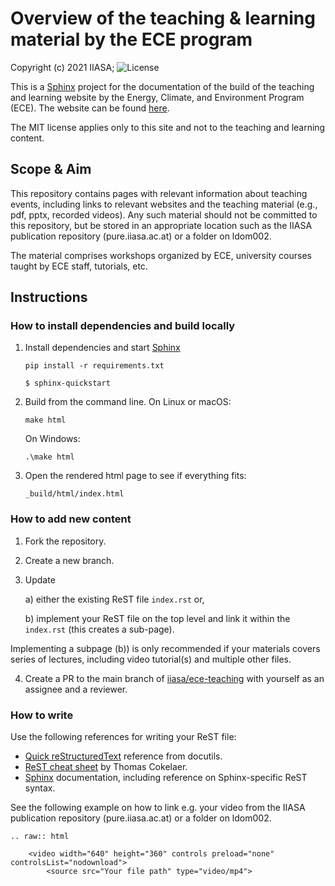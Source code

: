 # Overview of the teaching & learning material by the ECE program

Copyright (c) 2021 IIASA; ![License](https://img.shields.io/github/license/iiasa/ece-teaching)

This is a [Sphinx](http://sphinx-doc.org/) project for the documentation of the 
build of the teaching and learning website by the Energy, Climate, and 
Environment Program (ECE). The website can be found [here](https://teaching.ece.iiasa.ac.at/).

The MIT license applies only to this site and not to the teaching and learning
content.

## Scope & Aim

This repository contains pages with relevant information about teaching events, 
including links to relevant websites and the teaching material (e.g., pdf, pptx, 
recorded videos). Any such material should not be committed to this repository, 
but be stored in an appropriate location such as the IIASA publication 
repository (pure.iiasa.ac.at) or a folder on ldom002.

The material comprises workshops organized by ECE, university courses taught
by ECE staff, tutorials, etc.

## Instructions

### How to install dependencies and build locally
1. Install dependencies and start 
[Sphinx](https://www.sphinx-doc.org/en/master/usage/quickstart.html)

      `pip install -r requirements.txt`
      
      `$ sphinx-quickstart`

2. Build from the command line. On Linux or macOS:

    `make html`

   On Windows:

    `.\make html`
 
 3. Open the rendered html page to see if everything fits:
 
    `_build/html/index.html`

### How to add new content

1. Fork the repository. 

2. Create a new branch.

3. Update 

	a) either the existing ReST file `index.rst` or, 

	b) implement your ReST file on the top level and link it within the `index.rst`
	(this creates a sub-page). 

Implementing a subpage (b)) is only recommended if your materials covers series 
of lectures, including video tutorial(s) and multiple other files. 

4. Create a PR to the main branch of 
[iiasa/ece-teaching](https://github.com/iiasa/ece-teaching/) with yourself 
as an assignee and a reviewer.

### How to write

Use the following references for writing your ReST file:

- [Quick reStructuredText](http://docutils.sourceforge.net/docs/user/rst/quickref.html) 
reference from docutils.
- [ReST cheat sheet](https://thomas-cokelaer.info/tutorials/sphinx/rest_syntax.html) 
by Thomas Cokelaer.
- [Sphinx](http://www.sphinx-doc.org/) documentation, including reference on 
Sphinx-specific ReST syntax.

See the following example on how to link e.g. your video from the IIASA
publication repository (pure.iiasa.ac.at) or a folder on ldom002.

```
.. raw:: html

	<video width="640" height="360" controls preload="none" controlsList="nodownload">
		<source src="Your file path" type="video/mp4">
 ```
